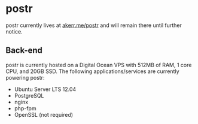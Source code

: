 postr
=====

postr currently lives at [akerr.me/postr](http://www.akerr.me/postr) and will remain there until further notice.

Back-end
--------

postr is currently hosted on a Digital Ocean VPS with 512MB of RAM, 1 core CPU, and 20GB SSD. The following applications/services are currently powering postr:
* Ubuntu Server LTS 12.04
* PostgreSQL
* nginx
* php-fpm
* OpenSSL (not required)
